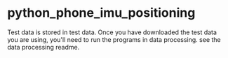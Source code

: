 # python_phone_imu_positioning

Test data is stored in test data.
Once you have downloaded the test data you are using, 
you'll need to run the programs in data processing.
see the data processing readme.
